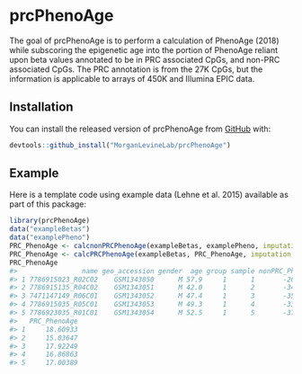 
<!-- README.md is generated from README.Rmd. Please edit that file -->

# prcPhenoAge

<!-- badges: start -->

<!-- badges: end -->

The goal of prcPhenoAge is to perform a calculation of PhenoAge (2018)
while subscoring the epigenetic age into the portion of PhenoAge reliant
upon beta values annotated to be in PRC associated CpGs, and non-PRC
associated CpGs. The PRC annotation is from the 27K CpGs, but the
information is applicable to arrays of 450K and Illumina EPIC data.

## Installation

You can install the released version of prcPhenoAge from
[GitHub](https://github.com/MorganLevineLab/prcPhenoAge) with:

``` r
devtools::github_install("MorganLevineLab/prcPhenoAge")
```

## Example

Here is a template code using example data (Lehne et al. 2015) available
as part of this package:

``` r
library(prcPhenoAge)
data("exampleBetas")
data("examplePheno")
PRC_PhenoAge <- calcnonPRCPhenoAge(exampleBetas, examplePheno, imputation = F)
PRC_PhenoAge <- calcPRCPhenoAge(exampleBetas, PRC_PhenoAge, imputation = F)
PRC_PhenoAge
#>                name geo_accession gender  age group sample nonPRC_PhenoAge
#> 1 7786915023_R02C02    GSM1343050      M 57.9     1      1       -26.98018
#> 2 7786915135_R04C02    GSM1343051      M 42.0     1      2       -34.64179
#> 3 7471147149_R06C01    GSM1343052      M 47.4     1      3       -35.04189
#> 4 7786915035_R05C01    GSM1343053      M 49.3     1      4       -33.56565
#> 5 7786923035_R01C01    GSM1343054      M 52.5     1      5       -37.31548
#>   PRC_PhenoAge
#> 1     18.60933
#> 2     15.03647
#> 3     17.92249
#> 4     16.86863
#> 5     17.00389
```
